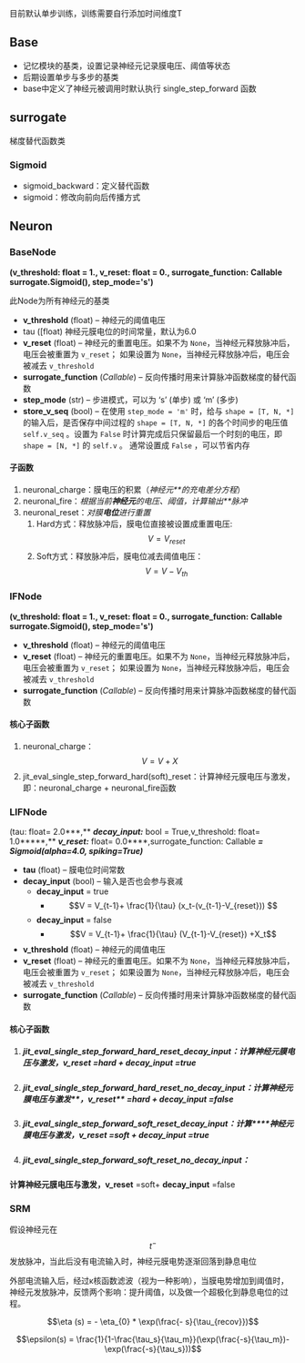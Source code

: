 目前默认单步训练，训练需要自行添加时间维度T

## Base

- 记忆模块的基类，设置记录神经元记录膜电压、阈值等状态
- 后期设置单步与多步的基类
- base中定义了神经元被调用时默认执行 single_step_forward 函数

## **surrogate**

梯度替代函数类

### Sigmoid

- sigmoid_backward：定义替代函数
- sigmoid：修改向前向后传播方式

## Neuron

### **BaseNode**

**(v_threshold: float = 1., v_reset: float = 0., surrogate_function:** **Callable** **surrogate.Sigmoid(), step_mode='s')**

此Node为所有神经元的基类

- **v_threshold** (float) – 神经元的阈值电压
- tau ([float)  神经元膜电位的时间常量，默认为6.0
- **v_reset** (float) – 神经元的重置电压。如果不为 `None`，当神经元释放脉冲后，电压会被重置为 `v_reset`； 如果设置为 `None`，当神经元释放脉冲后，电压会被减去 `v_threshold`
- **surrogate_function** (*Callable*) – 反向传播时用来计算脉冲函数梯度的替代函数
- **step_mode** (str) – 步进模式，可以为 ‘s’ (单步) 或 ‘m’ (多步)
- **store_v_seq** (bool) – 在使用 `step_mode = 'm'` 时，给与 `shape = [T, N, *]` 的输入后，是否保存中间过程的 `shape = [T, N, *]` 的各个时间步的电压值 `self.v_seq` 。设置为 `False` 时计算完成后只保留最后一个时刻的电压，即 `shape = [N, *]` 的 `self.v` 。 通常设置成 `False` ，可以节省内存

#### 子函数

1. neuronal_charge：膜电压的积累（*神经元**的充电差分方程*）
2. neuronal_fire：*根据当前**神经元**的电压、阈值，计算输出**脉冲*
3. neuronal_reset：*对膜**电位**进行重置*
   1. Hard方式：释放脉冲后，膜电位直接被设置成重置电压: $$V= V_{reset}$$
   2. Soft方式：释放脉冲后，膜电位减去阈值电压：$$V = V - V_{th}$$

### **IFNode**

**(v_threshold: float = 1., v_reset: float = 0., surrogate_function:** **Callable** **surrogate.Sigmoid(), step_mode='s')**

- **v_threshold** (float) – 神经元的阈值电压
- **v_reset** (float) – 神经元的重置电压。如果不为 `None`，当神经元释放脉冲后，电压会被重置为 `v_reset`； 如果设置为 `None`，当神经元释放脉冲后，电压会被减去 `v_threshold`
- **surrogate_function** (*Callable*) – 反向传播时用来计算脉冲函数梯度的替代函数

#### 核心子函数

1. neuronal_charge：$$V = V + X$$
2. jit_eval_single_step_forward_hard(soft)_reset：计算神经元膜电压与激发，即：neuronal_charge + neuronal_fire函数

### **LIFNode**

(tau: float= 2.0***,** ***decay_input:*** bool = True,v_threshold: float= 1.0*****,** ***v_reset:***  float= 0.0****,surrogate_function: Callable ***= Sigmoid(alpha=4.0, spiking=True)***

- **tau** (float) – 膜电位时间常数
- **decay_input** (bool) – 输入是否也会参与衰减
  - **decay_input** = true
    - $$V = V_{t-1}+ \frac{1}{\tau} (x_t-(v_{t-1}-V_{reset})) $$
  - **decay_input** = false
    - $$V = V_{t-1}+ \frac{1}{\tau} (V_{t-1}-V_{reset}) +X_t$$
- **v_threshold** (float) – 神经元的阈值电压
- **v_reset** (float) – 神经元的重置电压。如果不为 `None`，当神经元释放脉冲后，电压会被重置为 `v_reset`； 如果设置为 `None`，当神经元释放脉冲后，电压会被减去 `v_threshold`
- **surrogate_function** (*Callable*) – 反向传播时用来计算脉冲函数梯度的替代函数

#### 核心子函数

1. ##### jit_eval_single_step_forward_hard_reset_decay_input：计算神经元膜电压与激发，**v_reset** =hard + **decay_input** =true

2. ##### jit_eval_single_step_forward_hard_reset_no_decay_input：计算神经元膜电压与激发**，v_reset** =hard + **decay_input** =false

3. ##### jit_eval_single_step_forward_soft_reset_decay_input：**计算****神经元膜电压与激发，v_reset** =soft + **decay_input** =true

4. ##### jit_eval_single_step_forward_soft_reset_no_decay_input：

**计算****神经元****膜电压与激发，v_reset** =soft+ **decay_input** =false

### SRM

假设神经元在$$t^{-}$$发放脉冲，当此后没有电流输入时，神经元膜电势逐渐回落到静息电位

外部电流输入后，经过κ核函数滤波（视为一种影响），当膜电势增加到阈值时，神经元发放脉冲，反馈两个影响：提升阈值，以及做一个超极化到静息电位的过程。

$$\eta (s) = - \eta_{0} * \exp(\frac{- s}{\tau_{recov}})$$

$$\epsilon(s) = \frac{1}{1-\frac{\tau_s}{\tau_m}}(\exp(\frac{-s}{\tau_m})-\exp(\frac{-s}{\tau_s}))$$